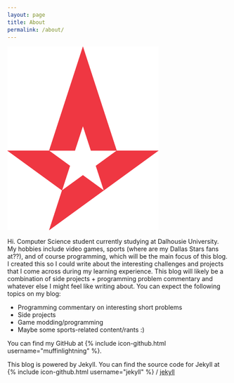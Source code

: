 ```yaml
---
layout: page
title: About
permalink: /about/
---
```


![bestcsgoteam](/assets/astralis.png)

Hi. Computer Science student currently studying at Dalhousie University. My hobbies include video games, sports (where are my Dallas Stars fans at??), and of course programming, which will be the main focus of this blog. I created this so I could write about the interesting challenges and projects that I come across during my learning experience. This blog will likely be a combination of side projects + programming problem commentary and whatever else I might feel like writing about. You can expect the following topics on my blog:

- Programming commentary on interesting short problems
- Side projects
- Game modding/programming
- Maybe some sports-related content/rants :)

You can find my GitHub at {% include icon-github.html username="muffinlightning" %}.


This blog is powered by Jekyll. You can find the source code for Jekyll at
{% include icon-github.html username="jekyll" %} /
[jekyll](https://github.com/jekyll/jekyll)
